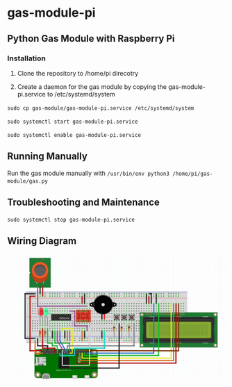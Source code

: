 # gas-module-pi

## Python Gas Module with Raspberry Pi

### Installation

1. Clone the repository to /home/pi direcotry

2. Create a daemon for the gas module by copying the gas-module-pi.service to /etc/systemd/system

`sudo cp gas-module/gas-module-pi.service /etc/systemd/system`

`sudo systemctl start gas-module-pi.service`

`sudo systemctl enable gas-module-pi.service`

## Running Manually

Run the gas module manually with `/usr/bin/env python3 /home/pi/gas-module/gas.py`

## Troubleshooting and Maintenance
`sudo systemctl stop gas-module-pi.service`

## Wiring Diagram

![Wiring Diagram](https://github.com/ericlu5988/gas-module-pi/blob/master/Pi-Gas-Module.png)
